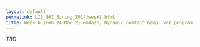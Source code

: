 ```yaml
---
layout: default
permalink: LIS_861_Spring_2014/week2.html
title: Week 6 (Feb 24-Mar 2) &mdash; Dynamic content &amp; web programming
---
```

<em>TBD</em>
<!--
#####Key questions
#####To read/watch
######Required
######Optional
#####Assignment
-->